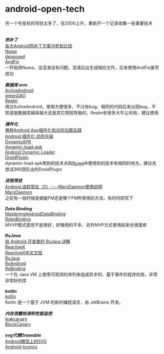 # android-open-tech
另一个号星标的项目太多了，往2000上升，重新开一个记录收集一些重要技术
<br>
<br>
<br>***热补丁***
<br>[各大Android热补丁方案分析和比较](http://www.tuicool.com/articles/Fraqeab)
<br>[Nuwa](https://github.com/jasonross/Nuwa)
<br>[dexposed](https://github.com/alibaba/dexposed)
<br>[AndFix](https://github.com/alibaba/AndFix)
<br>一开始用Nuwa，没混淆没有问题，混淆后出生成相应文件。后来使用AndFix接项成功
<br>
<br>***数据库 orm***
<br>[ActiveAndroid](https://github.com/pardom/ActiveAndroid)
<br>[greenDAO](https://github.com/greenrobot/greenDAO)
<br>[Realm](https://github.com/realm/realm-java)
<br>用过ActiveAndroid，使用方便很多，不过有bug，相同的代码后来出现bug，不知道是数据库越来越大还是其它原因导致的。Realm有很多大牛公司用，建议使用
<br>
<br>***插件化***
<br>[携程Android App插件化和动态加载实践](http://www.infoq.com/cn/articles/ctrip-android-dynamic-loading/)
<br>[Android 插件化 动态升级](http://www.trinea.cn/android/android-plugin/)
<br>[DynamicAPK](https://github.com/CtripMobile/DynamicAPK)
<br>[dynamic-load-apk](https://github.com/singwhatiwanna/dynamic-load-apk)
<br>[Android Dynamic Loader](https://github.com/mmin18/AndroidDynamicLoader)
<br>[DroidPlugin](https://github.com/Qihoo360/DroidPlugin)
<br>dynamic-load-apk用到的技术点和[Nuwa](https://github.com/jasonross/Nuwa)中使用到的技术有相同的地方。建议先尝试360团队出的DroidPlugin
<br>
<br>***进程常驻***
<br>[Android 进程常驻（0）----MarsDaemon使用说明](http://blog.csdn.net/marswin89/article/details/50917098)
<br>[MarsDaemon](https://github.com/Marswin/MarsDaemon)
<br>之前有一段时候是蜻蜓FM还是哪个FM所使用的方法，有时间研究下
<br>
<br>***Data Binding***
<br>[MasteringAndroidDataBinding](https://github.com/LyndonChin/MasteringAndroidDataBinding)
<br>[RoboBinding](https://github.com/RoboBinding/RoboBinding)
<br>MVVP模式感觉不是很好，好像用的不多，另外MVP方式使用起来也很蛋疼
<br>
<br>***RxJava***
<br>[给 Android 开发者的 RxJava 详解](http://gank.io/post/560e15be2dca930e00da1083)
<br>[ReactiveX](http://reactivex.io/)
<br>[ReactiveX中文文档](https://mcxiaoke.gitbooks.io/rxdocs/content/operators/From.html)
<br>[RxJava](https://github.com/ReactiveX/RxJava)
<br>[RxAndroid](https://github.com/ReactiveX/RxAndroid)
<br>[RxBinding](https://github.com/JakeWharton/RxBinding)
<br>一个在 Java VM 上使用可观测的序列来组成异步的、基于事件的程序的库。非常非常好的库
<br>
<br>***kotlin***
<br>[kotlin](https://github.com/JetBrains/kotlin)
<br>Kotlin 是一个基于 JVM 的新的编程语言，由 JetBrains 开发。
<br>
<br>***内存泄露检测和性能监控***
<br>[leakcanary](https://github.com/square/leakcanary)
<br>[BlockCanary](https://github.com/square/leakcanary)
<br>
<br>***svg代替Drawable***
<br>[Android微信上的SVG](https://mp.weixin.qq.com/s?__biz=MzAwNDY1ODY2OQ==&mid=207863967&idx=1&sn=3d7b07d528f38e9f812e8df7df1e3322&scene=4&pass_ticket=ju78kdKHlS54rmyCsnYl0I90BsvhusA0qHyryj5uT9UqgjMG405GEwx1rT%2B0O6kF)
<br>[Android-Iconics](https://github.com/mikepenz/Android-Iconics)
